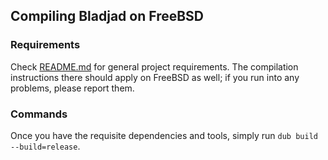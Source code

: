 ## Compiling Bladjad on FreeBSD

### Requirements
Check [README.md](README.md) for general project requirements. The compilation
instructions there should apply on FreeBSD as well; if you run
into any problems, please report them.

### Commands
Once you have the requisite dependencies and tools, simply run
`dub build --build=release`.
